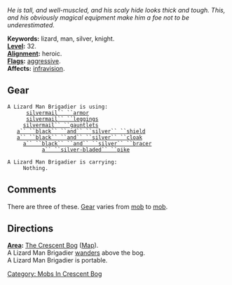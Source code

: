 *He is tall, and well-muscled, and his scaly hide looks thick and tough.
This, and his obviously magical equipment make him a foe not to be
underestimated.*

**Keywords:** lizard, man, silver, knight.  
**[Level](Level.md "wikilink"):** 32.  
**[Alignment](Alignment.md "wikilink"):** heroic.  
**[Flags](:Category:_Mob_Types.md "wikilink"):**
[aggressive](Aggressive_Mobs.md "wikilink").  
**Affects:** [infravision](Infravision.md "wikilink").  

## Gear

`A Lizard Man Brigadier is using:`  
<worn on body>`      `[`silvermail`` ``armor`](Silvermail_Armor.md "wikilink")  
<worn on legs>`      `[`silvermail`` ``leggings`](Silvermail_Leggings.md "wikilink")  
<worn on hands>`     `[`silvermail`` ``gauntlets`](Silvermail_Gauntlets.md "wikilink")  
<held in offhand>`   `[`a`` ``black`` ``and`` ``silver`` ``shield`](Black_And_Silver_Shield.md "wikilink")  
<worn about body>`   `[`a`` ``black`` ``and`` ``silver`` ``cloak`](Black_And_Silver_Cloak.md "wikilink")  
<worn on wrist>`     `[`a`` ``black`` ``and`` ``silver`` ``bracer`](Black_And_Silver_Bracer.md "wikilink")  
<wielded>`           `[`a`` ``silver-bladed`` ``pike`](Silver-Bladed_Pike.md "wikilink")

`A Lizard Man Brigadier is carrying:`  
`     Nothing.`

## Comments

There are three of these. [Gear](:Category:_Gear.md "wikilink") varies
from [mob](:Category:_Mobs.md "wikilink") to
[mob](:Category:_Mobs.md "wikilink").

## Directions

**[Area](:Category:_Areas.md "wikilink"):** [The Crescent
Bog](:Category:_Crescent_Bog.md "wikilink")
([Map](Crescent_Bog_Map.md "wikilink")).  
A Lizard Man Brigadier [wanders](Wandering_Mobs.md "wikilink") above the
bog.  
A Lizard Man Brigadier is portable.  

[Category: Mobs In Crescent
Bog](Category:_Mobs_In_Crescent_Bog "wikilink")
